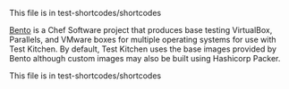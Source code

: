 This file is in test-shortcodes/shortcodes

[Bento](https://github.com/chef/bento) is a Chef Software project that
produces base testing VirtualBox, Parallels, and VMware boxes for
multiple operating systems for use with Test Kitchen. By default, Test
Kitchen uses the base images provided by Bento although custom images
may also be built using Hashicorp Packer.

This file is in test-shortcodes/shortcodes